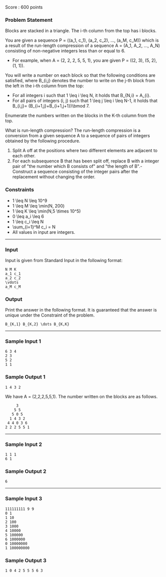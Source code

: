 Score : 600 points

### Problem Statement

Blocks are stacked in a triangle. The i-th column from the top has i blocks.

You are given a sequence P = ((a\_1, c\_1), (a\_2, c\_2), ..., (a\_M, c\_M)) which is a result of the run-length compression of a sequence A = (A\_1, A\_2, ..., A\_N) consisting of non-negative integers less than or equal to 6.

* For example, when A = (2, 2, 2, 5, 5, 1), you are given P = ((2, 3), (5, 2), (1, 1)).

You will write a number on each block so that the following conditions are satisfied, where B\_{i,j} denotes the number to write on the j-th block from the left in the i-th column from the top:

* For all integers i such that 1 \leq i \leq N, it holds that B\_{N,i} = A\_{i}.
* For all pairs of integers (i, j) such that 1 \leq j \leq i \leq N-1, it holds that B\_{i,j}= (B\_{i+1,j}+B\_{i+1,j+1})\bmod 7.

Enumerate the numbers written on the blocks in the K-th column from the top.

What is run-length compression?
The run-length compression is a conversion from a given sequence A to a sequence of pairs of integers obtained by the following procedure.

1. Split A off at the positions where two different elements are adjacent to each other.
2. For each subsequence B that has been split off, replace B with a integer pair of "the number which B consists of" and "the length of B".- Construct a sequence consisting of the integer pairs after the replacement without changing the order.

### Constraints

* 1 \leq N \leq 10^9
* 1 \leq M \leq \min(N, 200)
* 1 \leq K \leq \min(N,5 \times 10^5)
* 0 \leq a\_i \leq 6
* 1 \leq c\_i \leq N
* \sum\_{i=1}^M c\_i = N
* All values in input are integers.

---

### Input

Input is given from Standard Input in the following format:

```
N M K
a_1 c_1
a_2 c_2
\vdots
a_M c_M
```

### Output

Print the answer in the following format. It is guaranteed that the answer is unique under the Constraint of the problem.

```
B_{K,1} B_{K,2} \dots B_{K,K}
```

---

### Sample Input 1

```
6 3 4
2 3
5 2
1 1
```

### Sample Output 1

```
1 4 3 2
```

We have A = (2,2,2,5,5,1). The number written on the blocks are as follows.

```
     3
    5 5
   5 0 5
  1 4 3 2
 4 4 0 3 6
2 2 2 5 5 1
```

---

### Sample Input 2

```
1 1 1
6 1
```

### Sample Output 2

```
6
```

---

### Sample Input 3

```
111111111 9 9
0 1
1 10
2 100
3 1000
4 10000
5 100000
6 1000000
0 10000000
1 100000000
```

### Sample Output 3

```
1 0 4 2 5 5 5 6 3
```